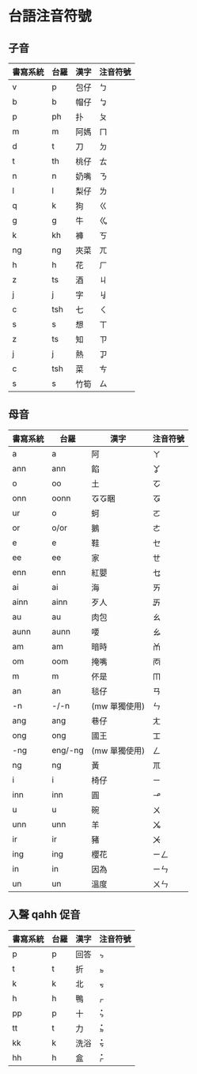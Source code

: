 # 台語注音符號

## 子音

| 書寫系統 | 台羅 | 漢字 | 注音符號 |
| --- | --- | --- | --- |
| v | p | 包仔 | ㄅ |
| b | b | 帽仔 | ㆠ |
| p | ph | 扑 | ㄆ |
| m | m | 阿媽 | ㄇ |
| d | t | 刀 | ㄉ |
| t | th | 桃仔 | ㄊ |
| n | n | 奶嘴 | ㄋ |
| l | l | 梨仔 | ㄌ |
| q | k | 狗 | ㄍ |
| g | g | 牛 | ㆣ |
| k | kh | 褲 | ㄎ |
| ng | ng | 夾菜 | ㄫ |
| h | h | 花 | ㄏ |
| z | ts | 酒 | ㄐ |
| j | j | 字 | ㆢ |
| c | tsh | 七 | ㄑ |
| s | s | 想 | ㄒ |
| z | ts | 知 | ㄗ |
| j | j | 熱 | ㆡ |
| c | tsh | 菜 | ㄘ |
| s | s | 竹筍 | ㄙ |

## 母音

| 書寫系統 | 台羅 | 漢字 | 注音符號 |
| --- | --- | --- | --- |
| a | a | 阿 | ㄚ |
| ann | ann | 餡 | ㆩ |
| o | oo | 土 | ㆦ |
| onn | oonn | ㆧㆧ睏 | ㆧ |
| ur | o | 蚵 | ㄛ |
| or | o/or | 鵝 | ㄜ |
| e | e | 鞋 | ㆤ |
| ee | ee | 家 | ㄝ |
| enn | enn | 紅嬰 | ㆥ |
| ai | ai | 海 | ㄞ |
| ainn | ainn | 歹人 | ㆮ |
| au | au | 肉包 | ㄠ |
| aunn | aunn | 喓 | ㆯ |
| am | am | 暗時 | ㆰ |
| om | oom | 掩嘴 | ㆱ |
| m | m | 伓是 | ㆬ |
| an | an | 毯仔 | ㄢ |
| -n | -/-n | (mw 單獨使用) | ㄣ |
| ang | ang | 巷仔 | ㄤ |
| ong | ong | 國王 | ㆲ |
| -ng | eng/-ng | (mw 單獨使用) | ㄥ |
| ng | ng | 黃 | ㆭ |
| i | i | 椅仔 | ㄧ |
| inn | inn | 圓 | ㆪ |
| u | u | 碗 | ㄨ |
| unn | unn | 羊 | ㆫ |
| ir | ir | 豬 | ㆨ |
| ing | ing | 櫻花 | ㄧㄥ |
| in | in | 因為 | ㄧㄣ |
| un | un | 溫度 | ㄨㄣ |

## 入聲 qahh 促音

| 書寫系統 | 台羅 | 漢字 | 注音符號 |
| --- | --- | --- | --- |
| p | p | 回答 | ㆴ |
| t | t | 折 | ㆵ |
| k | k | 北 | ㆶ |
| h | h | 鴨 | ㆷ |
| pp | p | 十 | ㆴ̇ |
| tt | t | 力 | ㆵ̇ |
| kk | k | 洗浴 | ㆶ̇ |
| hh | h | 盒 | ㆷ̇ |

